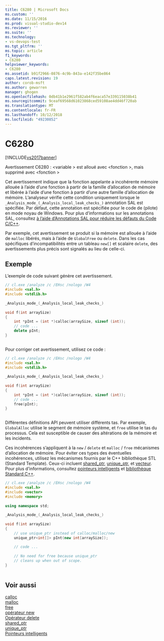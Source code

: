 ```yaml
---
title: C6280 | Microsoft Docs
ms.custom: ''
ms.date: 11/15/2016
ms.prod: visual-studio-dev14
ms.reviewer: ''
ms.suite: ''
ms.technology:
- vs-devops-test
ms.tgt_pltfrm: ''
ms.topic: article
f1_keywords:
- C6280
helpviewer_keywords:
- C6280
ms.assetid: b91f2966-0876-4c9b-843a-e142f35be864
caps.latest.revision: 19
author: corob-msft
ms.author: gewarren
manager: ghogen
ms.openlocfilehash: 0db41b1e2961f582ab4f6eaca57e339115038b41
ms.sourcegitcommit: 9ceaf69568d61023868ced59108ae4dd46f720ab
ms.translationtype: MT
ms.contentlocale: fr-FR
ms.lasthandoff: 10/12/2018
ms.locfileid: "49230852"
---
```

# <a name="c6280"></a>C6280
[!INCLUDE[vs2017banner](../includes/vs2017banner.md)]

Avertissement C6280 : \<variable > est alloué avec \<fonction >, mais supprimé avec \<fonction >  
  
 Cet avertissement indique que la fonction appelante a incohérente mémoire allouée à l’aide d’une fonction à partir de la famille d’allocation de mémoire et libérée à l’aide d’une fonction à partir d’une autre famille d’allocation de mémoire. L’analyseur vérifie cette condition uniquement lorsque le `_Analysis_mode_(_Analysis_local_leak_checks_)` annotation SAL est spécifiée. Par défaut, cette annotation est spécifiée pour le code de (pilote) en mode noyau de Windows. Pour plus d’informations sur les annotations SAL, consultez [à l’aide d’Annotations SAL pour réduire les défauts du Code C/C++](../code-quality/using-sal-annotations-to-reduce-c-cpp-code-defects.md).  
  
 Par exemple, cet avertissement se produit si la mémoire est allouée à l’aide de `malloc` libérés, mais à l’aide de `GlobalFree` ou `delete`. Dans les cas spécifiques d’incompatibilités entre un tableau `new[]` et scalaire `delete`, des avertissements plus précis sont signalés au lieu de celle-ci.  
  
## <a name="example"></a>Exemple  
 L’exemple de code suivant génère cet avertissement.  
  
```cpp  
// cl.exe /analyze /c /EHsc /nologo /W4  
#include <sal.h>  
#include <stdlib.h>  
  
_Analysis_mode_(_Analysis_local_leak_checks_)  
  
void f(int arraySize)  
{  
    int *pInt = (int *)calloc(arraySize, sizeof (int));  
    // code ...  
    delete pInt;  
}  
  
```  
  
 Pour corriger cet avertissement, utilisez ce code :  
  
```cpp  
// cl.exe /analyze /c /EHsc /nologo /W4  
#include <sal.h>  
#include <stdlib.h>  
  
_Analysis_mode_(_Analysis_local_leak_checks_)  
  
void f(int arraySize)  
{  
    int *pInt = (int *)calloc(arraySize, sizeof (int));  
    // code ...  
    free(pInt);  
}  
  
```  
  
 Différentes définitions API peuvent utiliser différents tas. Par exemple, `GlobalAlloc` utilise le segment de mémoire système, et `free` utilise le tas du processus. Cela est susceptible de causer des altérations de la mémoire et les incidents.  
  
 Ces incohérences s’appliquent à la `new` / `delete` et `malloc` / `free` mécanismes d’allocation de mémoire. Pour éviter ces types des éventuelles incohérences, utilisez les mécanismes fournis par le C++ bibliothèque STL (Standard Template). Ceux-ci incluent [shared_ptr](http://msdn.microsoft.com/library/1469fc51-c658-43f1-886c-f4530dd84860), [unique_ptr](http://msdn.microsoft.com/library/acdf046b-831e-4a4a-83aa-6d4ee467db9a), et [vecteur](http://msdn.microsoft.com/library/c1431ad8-c0b6-4dbb-89c4-5f651e432d7f). Pour plus d’informations, consultez [pointeurs intelligents](http://msdn.microsoft.com/library/909ef870-904c-49b6-b8cd-e9d0b7dc9435) et [bibliothèque Standard C++](http://msdn.microsoft.com/library/a37d3ba3-58af-47c7-9ee2-441ccd7b77ee).  
  
```cpp  
// cl.exe /analyze /c /EHsc /nologo /W4  
#include <sal.h>  
#include <vector>  
#include <memory>  
  
using namespace std;  
  
_Analysis_mode_(_Analysis_local_leak_checks_)  
  
void f(int arraySize)  
{  
    // use unique_ptr instead of calloc/malloc/new  
    unique_ptr<int[]> pInt(new int[arraySize]);  
  
    // code ...  
  
    // No need for free because unique_ptr   
    // cleans up when out of scope.  
}  
  
```  
  
## <a name="see-also"></a>Voir aussi  
 [calloc](http://msdn.microsoft.com/library/17bb79a1-98cf-4096-90cb-1f9365cd6829)   
 [malloc](http://msdn.microsoft.com/library/144fcee2-be34-4a03-bb7e-ed6d4b99eea0)   
 [free](http://msdn.microsoft.com/library/74ded9cf-1863-432e-9306-327a42080bb8)   
 [opérateur new](http://msdn.microsoft.com/library/2476d0f9-59df-485c-981e-ba9f7ee83507)   
 [Opérateur delete](http://msdn.microsoft.com/library/de39c900-3f57-489c-9598-dcb73c4b3930)   
 [shared_ptr](http://msdn.microsoft.com/library/1469fc51-c658-43f1-886c-f4530dd84860)   
 [unique_ptr](http://msdn.microsoft.com/library/acdf046b-831e-4a4a-83aa-6d4ee467db9a)   
 [Pointeurs intelligents](http://msdn.microsoft.com/library/909ef870-904c-49b6-b8cd-e9d0b7dc9435)



